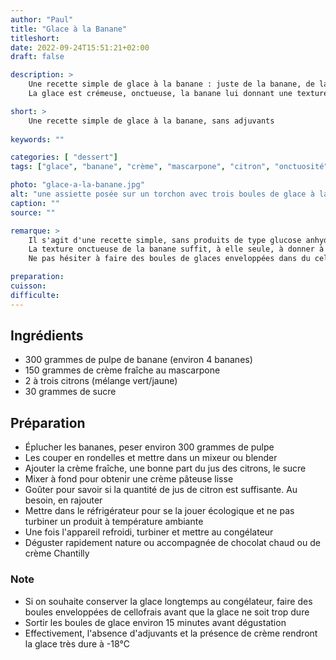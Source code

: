```yaml
---
author: "Paul"
title: "Glace à la Banane"
titleshort:
date: 2022-09-24T15:51:21+02:00
draft: false

description: >
    Une recette simple de glace à la banane : juste de la banane, de la crème, du jus de citron et du sucre. Sans adjuvants.<br>
    La glace est crémeuse, onctueuse, la banane lui donnant une texture agréable en bouche, tandis que le jus de citron apporte de l'acidité.

short: >
    Une recette simple de glace à la banane, sans adjuvants
    
keywords: ""

categories: [ "dessert"]
tags: ["glace", "banane", "crème", "mascarpone", "citron", "onctuosité"]

photo: "glace-a-la-banane.jpg"
alt: "une assiette posée sur un torchon avec trois boules de glace à la banane et une cuiller prête à déguster..."
caption: ""
source: ""

remarque: >
    Il s'agit d'une recette simple, sans produits de type glucose anhydre ou stabilisant<br>
    La texture onctueuse de la banane suffit, à elle seule, à donner à cette glace un crémeux satisfaisant<br>
    Ne pas hésiter à faire des boules de glaces enveloppées dans du cellofrais avant mise au congélateur

preparation: 
cuisson: 
difficulte:
---
```



## Ingrédients
- 300 grammes de pulpe de banane (environ 4 bananes)
- 150 grammes de crème fraîche au mascarpone
- 2 à trois citrons (mélange vert/jaune)
- 30 grammes de sucre
## Préparation
- Éplucher les bananes, peser environ 300 grammes de pulpe
- Les couper en rondelles et mettre dans un mixeur ou blender
- Ajouter la crème fraîche, une bonne part du jus des citrons, le sucre
- Mixer à fond pour obtenir une crème pâteuse lisse
- Goûter pour savoir si la quantité de jus de citron est suffisante. Au besoin, en rajouter
- Mettre dans le réfrigérateur pour se la jouer écologique et ne pas turbiner un produit à température ambiante
- Une fois l'appareil refroidi, turbiner et mettre au congélateur
- Déguster rapidement nature ou accompagnée de chocolat chaud ou de crème Chantilly
### Note
- Si on souhaite conserver la glace longtemps au congélateur, faire des boules enveloppées de cellofrais avant que la glace ne soit trop dure
- Sortir les boules de glace environ 15 minutes avant dégustation
- Effectivement, l'absence d'adjuvants et la présence de crème rendront la glace très dure à -18°C